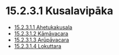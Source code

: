 # 15.2.3.1 Kusalavipāka

* [15.2.3.1.1 Ahetukakusala](15.2.3.1/15.2.3.1.1.md)
* [15.2.3.1.2 Kāmāvacara](15.2.3.1/15.2.3.1.2.md)
* [15.2.3.1.3 Arūpāvacara](15.2.3.1/15.2.3.1.3.md)
* [15.2.3.1.4 Lokuttara](15.2.3.1/15.2.3.1.4.md)
